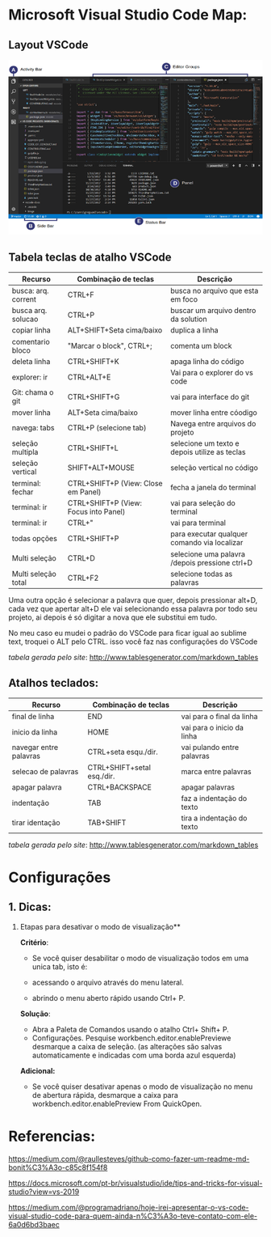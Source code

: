 # Microsoft Visual Studio Code Map:

## Layout VSCode
![](https://github.com/lscosta90br/docs/blob/master/img/vsCode-layout.png)

## Tabela teclas de atalho VSCode

|  Recurso            | Combinação de teclas                  | Descrição                                     |
|---------------------|---------------------------------------|-----------------------------------------------|
| busca: arq. corrent | CTRL+F                                | busca no arquivo que esta em foco             |
| busca arq. solucao  | CTRL+P                                | buscar um arquivo dentro da solution          |
| copiar linha        | ALT+SHIFT+Seta cima/baixo             | duplica a linha                               |
| comentario bloco    | "Marcar o block", CTRL+;              | comenta um block                              |
| deleta linha        | CTRL+SHIFT+K                          | apaga linha do código                         |
| explorer: ir        | CTRL+ALT+E                            | Vai para o explorer do vs code                |
| Git: chama o git    | CTRL+SHIFT+G                          | vai para interface do git                     |
| mover linha         | ALT+Seta cima/baixo                   | mover linha entre cóodigo                     |
| navega: tabs        | CTRL+P (selecione tab)                | Navega entre arquivos do projeto              |
| seleção multipla    | CTRL+SHIFT+L                          | selecione um texto e depois utilize as teclas |
| seleção vertical    | SHIFT+ALT+MOUSE                       | seleção vertical no código                    |
| terminal: fechar    | CTRL+SHIFT+P (View: Close em Panel)   | fecha a janela do terminal                    |
| terminal: ir        | CTRL+SHIFT+P (View: Focus into Panel) | vai para seleção do terminal                  |
| terminal: ir        | CTRL+"                                | vai para terminal                             |
| todas opções        | CTRL+SHIFT+P                          | para executar qualquer comando via localizar  |
| Multi seleção       | CTRL+D                                | selecione uma palavra /depois pressione ctrl+D|
| Multi seleção total | CTRL+F2                               | selecione todas as palavras                   |




Uma outra opção é selecionar a palavra que quer, depois pressionar alt+D, cada vez que apertar alt+D ele vai selecionando essa palavra por todo seu projeto, ai depois é só digitar a nova que ele substitui em tudo.

No meu caso eu mudei o padrão do VSCode para ficar igual ao sublime text, troquei o ALT pelo CTRL. isso você faz nas configurações do VSCode

_tabela gerada pelo site_: http://www.tablesgenerator.com/markdown_tables

## Atalhos teclados:

| Recurso                | Combinação de teclas       | Descrição                  |
|------------------------|----------------------------|----------------------------|
| final de linha         | END                        | vai para o final da linha  |
| inicio da linha        | HOME                       | vai para o inicio da linha |
| navegar entre palavras | CTRL+seta esqu./dir.       | vai pulando entre palavras |
| selecao de palavras    | CTRL+SHIFT+setal esq./dir. | marca entre palavras       |
| apagar palavra         | CTRL+BACKSPACE             | apagar palavras            |
| indentação             | TAB                        | faz a indentação do texto  |
| tirar identação        | TAB+SHIFT                  | tira a indentação do texto |

_tabela gerada pelo site_: http://www.tablesgenerator.com/markdown_tables



# Configurações

## 1. Dicas:

1. Etapas para desativar o modo de visualização**

    **Critério**:

     * Se você quiser desabilitar o modo de visualização todos em uma unica tab, isto é:

     * acessando o arquivo através do menu lateral.
     * abrindo o menu aberto rápido usando Ctrl+ P.
  
     **Solução**:

     * Abra a Paleta de Comandos usando o atalho Ctrl+ Shift+ P.
     * Configurações. Pesquise workbench.editor.enablePreviewe desmarque a caixa de seleção. (as alterações são salvas automaticamente e indicadas com uma borda azul esquerda)
  
   **Adicional:**

     * Se você quiser desativar apenas o modo de visualização no menu de abertura rápida, desmarque a caixa para workbench.editor.enablePreview From QuickOpen.


# Referencias:

https://medium.com/@raullesteves/github-como-fazer-um-readme-md-bonit%C3%A3o-c85c8f154f8

https://docs.microsoft.com/pt-br/visualstudio/ide/tips-and-tricks-for-visual-studio?view=vs-2019

https://medium.com/@programadriano/hoje-irei-apresentar-o-vs-code-visual-studio-code-para-quem-ainda-n%C3%A3o-teve-contato-com-ele-6a0d6bd3baec
